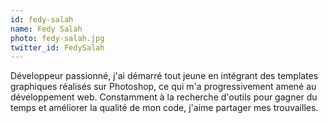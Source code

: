 ```yaml
---
id: fedy-salah
name: Fedy Salah
photo: fedy-salah.jpg
twitter_id: FedySalah
---
```


Développeur passionné, j'ai démarré tout jeune en intégrant des templates graphiques réalisés sur Photoshop, ce qui m'a progressivement amené au développement web. Constamment à la recherche d'outils pour gagner du temps et améliorer la qualité de mon code, j'aime partager mes trouvailles.
